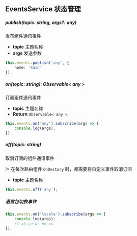## EventsService 状态管理

##### publish(topic: string, args?: any)

发布组件通讯事件

- **topic** 主题名称
- **args** 发送参数

``` typescript
this.events.publish('any', {
    name: 'kain'
});
```

##### on(topic: string): Observable< any >

订阅组件通讯事件

- **topic** 主题名称
- **Return** `Observable< any >`

```typescript
this.events.on('any').subscribe(args => {
    console.log(args);
});
```

##### off(topic: string)

取消订阅的组件通讯事件

!> 在每次路由组件 `OnDestory` 时，都需要将自定义事件取消订阅

- **topic** 主题名称

```typescript
this.events.off('any');
```

##### 语言包切换事件

```typescript
this.events.on('locale').subscribe(args => {
    console.log(args);
    // zh_cn or en_us
});
```
